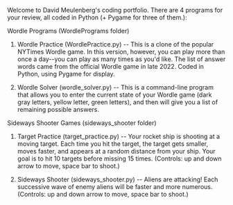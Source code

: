 Welcome to David Meulenberg's coding portfolio.  There are 4 programs for your review, all coded in Python (+ Pygame for three of them.):

Wordle Programs (WordlePrograms folder)

1.  Wordle Practice (WordlePractice.py) -- This is a clone of the popular NYTimes Wordle game.  In this version, however, you can play more than once a day--you can play as many times as you'd like.  The list of answer words came from the official Wordle game in late 2022.  Coded in Python, using Pygame for display.

2.  Wordle Solver (wordle_solver.py) -- This is a command-line program that allows you to enter the current state of your Wordle game (dark gray letters, yellow letter, green letters), and then will give you a list of remaining possible answers.  

Sideways Shooter Games (sideways_shooter folder)

1.  Target Practice (target_practice.py) -- Your rocket ship is shooting at a moving target.  Each time you hit the target, the target gets smaller, moves faster, and appears at a random distance from your ship.  Your goal is to hit 10 targets before missing 15 times. (Controls: up and down arrow to move, space bar to shoot.)

2.  Sideways Shooter (sideways_shooter.py) -- Aliens are attacking!  Each successive wave of enemy aliens will be faster and more numerous.  (Controls: up and down arrow to move, space bar to shoot.)
